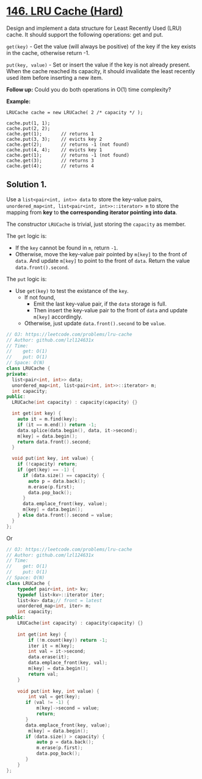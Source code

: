 # [146. LRU Cache (Hard)](https://leetcode.com/problems/lru-cache)

Design and implement a data structure for Least Recently Used (LRU) cache. It should support the following operations: get and put.

`get(key)` - Get the value (will always be positive) of the key if the key exists in the cache, otherwise return -1.

`put(key, value)` - Set or insert the value if the key is not already present. When the cache reached its capacity, it should invalidate the least recently used item before inserting a new item.

**Follow up:**
Could you do both operations in O(1) time complexity?

**Example:**
```
LRUCache cache = new LRUCache( 2 /* capacity */ );

cache.put(1, 1);
cache.put(2, 2);
cache.get(1);       // returns 1
cache.put(3, 3);    // evicts key 2
cache.get(2);       // returns -1 (not found)
cache.put(4, 4);    // evicts key 1
cache.get(1);       // returns -1 (not found)
cache.get(3);       // returns 3
cache.get(4);       // returns 4
```

## Solution 1.
Use a `list<pair<int, int>> data` to store the key-value pairs, `unordered_map<int, list<pair<int, int>>::iterator> m` to store the mapping from **key** to **the corresponding iterator pointing into data**.

The constructor `LRUCache` is trivial, just storing the `capacity` as member.

The `get` logic is:
* If the `key` cannot be found in `m`, return `-1`.
* Otherwise, move the key-value pair pointed by `m[key]` to the front of `data`. And update `m[key]` to point to the front of `data`. Return the value `data.front().second`.

The `put` logic is:
* Use `get(key)` to test the existance of the `key`.
  * If not found,
    - Emit the last key-value pair, if the `data` storage is full.
    - Then insert the key-value pair to the front of `data` and update `m[key]` accordingly.
  * Otherwise, just update `data.front().second` to be `value`. 

```cpp
// OJ: https://leetcode.com/problems/lru-cache
// Author: github.com/lzl124631x
// Time:
//    get: O(1)
//    put: O(1)
// Space: O(N)
class LRUCache {
private:
  list<pair<int, int>> data;
  unordered_map<int, list<pair<int, int>>::iterator> m;
  int capacity;
public:
  LRUCache(int capacity) : capacity(capacity) {}

  int get(int key) {
    auto it = m.find(key);
    if (it == m.end()) return -1;
    data.splice(data.begin(), data, it->second);
    m[key] = data.begin();
    return data.front().second;
  }

  void put(int key, int value) {
    if (!capacity) return;
    if (get(key) == -1) {
      if (data.size() == capacity) {
        auto p = data.back();
        m.erase(p.first);
        data.pop_back();
      }
      data.emplace_front(key, value);
      m[key] = data.begin();
    } else data.front().second = value;
  }
};
```

Or
```cpp
// OJ: https://leetcode.com/problems/lru-cache
// Author: github.com/lzl124631x
// Time:
//    get: O(1)
//    put: O(1)
// Space: O(N)
class LRUCache {
    typedef pair<int, int> kv;
    typedef list<kv>::iterator iter;
    list<kv> data;// front = latest
    unordered_map<int, iter> m;
    int capacity;
public:
    LRUCache(int capacity) : capacity(capacity) {}
    
    int get(int key) {
        if (!m.count(key)) return -1;
        iter it = m[key];
        int val = it->second;
        data.erase(it);
        data.emplace_front(key, val);
        m[key] = data.begin(); 
        return val;
    }
    
    void put(int key, int value) {
        int val = get(key);
       if (val != -1) {
           m[key]->second = value;
           return;
       }
       data.emplace_front(key, value);
        m[key] = data.begin();
       if (data.size() > capacity) {
           auto p = data.back();
           m.erase(p.first);
           data.pop_back();
       }
    }
};
```